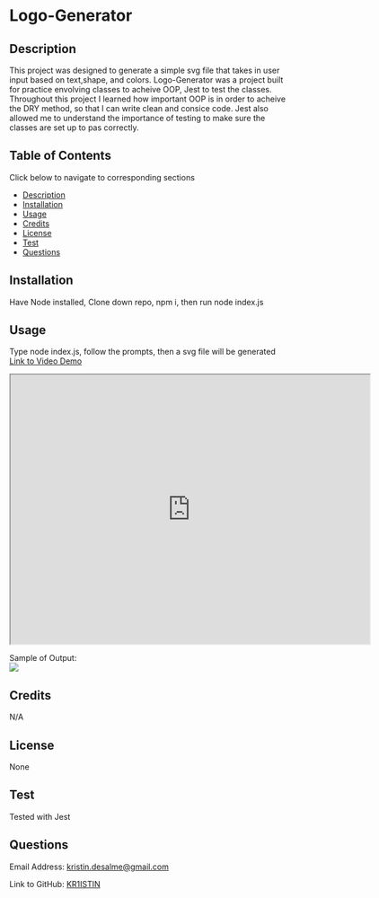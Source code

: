 # Logo-Generator
<a href=''></a>

## Description

This project was designed to generate a simple svg file that takes in user input based on text,shape, and colors. Logo-Generator was a project built for practice envolving classes to acheive OOP, Jest to test the classes. Throughout this project I learned how important OOP is in order to acheive the DRY method, so that I can write clean and consice code. Jest also allowed me to understand the importance of testing to make sure the classes are set up to pas correctly.

## Table of Contents 
Click below to navigate to corresponding sections
- [Description](#description)
- [Installation](#installation)
- [Usage](#usage)
- [Credits](#credits)
- [License](#license)
- [Test](#test)
- [Questions](#questions)

## Installation

Have Node installed, Clone down repo, npm i, then run node index.js

## Usage

Type node index.js, follow the prompts, then a svg file will be generated
<br>
<a href='https://drive.google.com/file/d/1E0IoDCXBaqa_kg6W7_eSM_zw2MymLlEz/view'>Link to Video Demo</a>
<iframe src="https://drive.google.com/file/d/1E0IoDCXBaqa_kg6W7_eSM_zw2MymLlEz/preview" width="640" height="480"></iframe>

Sample of Output:
<br>
<img src='/Users/kristindesalme/Desktop/utsa-homework/Logo-Generator/demo.png'>
    
## Credits

N/A

## License
None

## Test

Tested with Jest

## Questions 
Email Address:
<a href="mailto:kristin.desalme@gmail.com">kristin.desalme@gmail.com</a>

Link to GitHub:
<a href='https://github.com/KR1ISTIN'>KR1ISTIN</a>
